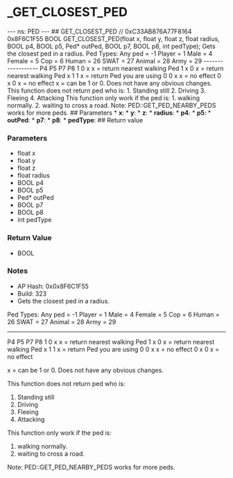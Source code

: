 # _GET_CLOSEST_PED

--- ns: PED --- ## GET_CLOSEST_PED  // 0xC33AB876A77F8164 0x8F6C1F55 BOOL GET_CLOSEST_PED(float x, float y, float z, float radius, BOOL p4, BOOL p5, Ped* outPed, BOOL p7, BOOL p8, int pedType);  Gets the closest ped in a radius. Ped Types: Any ped = -1 Player = 1 Male = 4 Female = 5 Cop = 6 Human = 26 SWAT = 27 Animal = 28 Army = 29 ------------------ P4 P5 P7 P8 1  0  x  x  = return nearest walking Ped 1  x  0  x  = return nearest walking Ped x  1  1  x  = return Ped you are using 0  0  x  x  = no effect 0  x  0  x  = no effect x = can be 1 or 0. Does not have any obvious changes. This function does not return ped who is: 1. Standing still 2. Driving 3. Fleeing 4. Attacking This function only work if the ped is: 1. walking normally. 2. waiting to cross a road. Note: PED::GET_PED_NEARBY_PEDS works for more peds.  ## Parameters * **x**: * **y**: * **z**: * **radius**: * **p4**: * **p5**: * **outPed**: * **p7**: * **p8**: * **pedType**:  ## Return value

### Parameters
* float x
* float y
* float z
* float radius
* BOOL p4
* BOOL p5
* Ped* outPed
* BOOL p7
* BOOL p8
* int pedType

### Return Value
* BOOL

### Notes
* AP Hash: 0x0x8F6C1F55
* Build: 323
* Gets the closest ped in a radius.

Ped Types:
Any ped = -1
Player = 1
Male = 4 
Female = 5 
Cop = 6
Human = 26
SWAT = 27 
Animal = 28
Army = 29

------------------
P4 P5 P7 P8
1  0  x  x  = return nearest walking Ped
1  x  0  x  = return nearest walking Ped
x  1  1  x  = return Ped you are using
0  0  x  x  = no effect
0  x  0  x  = no effect

x = can be 1 or 0. Does not have any obvious changes.

This function does not return ped who is:
1. Standing still
2. Driving
3. Fleeing
4. Attacking

This function only work if the ped is:
1. walking normally.
2. waiting to cross a road.

Note: PED::GET_PED_NEARBY_PEDS works for more peds.

